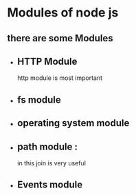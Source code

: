  <!DOCTYPE html>
<html lang="en">
<head>
    <meta charset="UTF-8">
    <meta http-equiv="X-UA-Compatible" content="IE=edge">
    <meta name="viewport" content="width=device-width, initial-scale=1.0">
   
</head>
<body>
    <h1>
        Modules of node js
    </h1>
    <h2>
        there are some Modules
    </h2>
    <ul>
        <li>
            <h2>
                HTTP Module
            </h2>
       http module is  most important  
        </li>
        <li>
            <h2>fs module</h2>
        </li>
      <li>
        <h2>operating system module</h2>
</li>
        <li>
            <h2>
                path module :
            </h2>
            in this join is very useful
        </li>
        <li>
            <h2>
                Events module
            </h2>
        </li>
    </ul>
</body>
</html>
